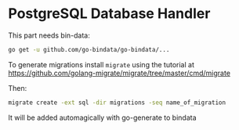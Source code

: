 # PostgreSQL Database Handler


This part needs bin-data:

```bash
go get -u github.com/go-bindata/go-bindata/...
```

To generate migrations install `migrate` using the tutorial at https://github.com/golang-migrate/migrate/tree/master/cmd/migrate

Then:

```bash
migrate create -ext sql -dir migrations -seq name_of_migration
```

It will be added automagically with go-generate to bindata
